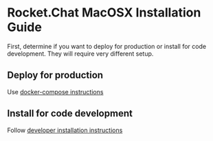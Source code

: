 # Rocket.Chat MacOSX Installation Guide

First, determine if you want to deploy for production or install for code development. They will require very different setup.

## Deploy for production

Use [docker-compose instructions](/installation/docker-containers/docker-compose.md)

## Install for code development

Follow [developer installation instructions](developer-guides/quick-start)
